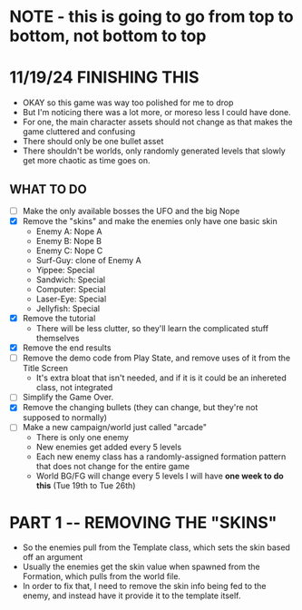 # NOTE - this is going to go from top to bottom, not bottom to top

# 11/19/24 FINISHING THIS 
- OKAY so this game was way too polished for me to drop
- But I'm noticing there was a lot more, or moreso less I could have done.
- For one, the main character assets should not change as that makes the game cluttered and confusing
- There should only be one bullet asset
- There shouldn't be worlds, only randomly generated levels that slowly get more chaotic as time goes on.
## WHAT TO DO
- [ ] Make the only available bosses the UFO and the big Nope
- [x] Remove the "skins" and make the enemies only have one basic skin
    - Enemy A: Nope A
    - Enemy B: Nope B
    - Enemy C: Nope C
    - Surf-Guy: clone of Enemy A
    - Yippee: Special
    - Sandwich: Special
    - Computer: Special
    - Laser-Eye: Special
    - Jellyfish: Special
- [x] Remove the tutorial
    - There will be less clutter, so they'll learn the complicated stuff themselves
- [x] Remove the end results
- [ ] Remove the demo code from Play State, and remove uses of it from the Title Screen
    - It's extra bloat that isn't needed, and if it is it could be an inhereted class, not integrated
- [ ] Simplify the Game Over.
- [x] Remove the changing bullets (they can change, but they're not supposed to normally)
- [ ] Make a new campaign/world just called "arcade"
    - There is only one enemy
    - New enemies get added every 5 levels
    - Each new enemy class has a randomly-assigned formation pattern that does not change for the entire game
    - World BG/FG will change every 5 levels
I will have **one week to do this** (Tue 19th to Tue 26th)

# PART 1 -- REMOVING THE "SKINS"
- So the enemies pull from the Template class, which sets the skin based off an argument
- Usually the enemies get the skin value when spawned from the Formation, which pulls from the world file.
- In order to fix that, I need to remove the skin info being fed to the enemy, and instead have it provide it to the template itself. 